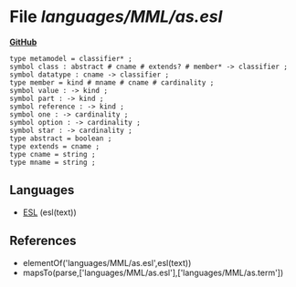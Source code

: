 # File _languages/MML/as.esl_
**[GitHub](https://github.com/softlang/yas/blob/master/languages/MML/as.esl)**
```
type metamodel = classifier* ;
symbol class : abstract # cname # extends? # member* -> classifier ;
symbol datatype : cname -> classifier ;
type member = kind # mname # cname # cardinality ;
symbol value : -> kind ;
symbol part : -> kind ;
symbol reference : -> kind ;
symbol one : -> cardinality ;
symbol option : -> cardinality ;
symbol star : -> cardinality ;
type abstract = boolean ;
type extends = cname ;
type cname = string ;
type mname = string ;
```

## Languages
* [ESL](../languages/ESL.md) (esl(text))

## References
* elementOf('languages/MML/as.esl',esl(text))
* mapsTo(parse,['languages/MML/as.esl'],['languages/MML/as.term'])
